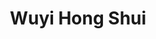 ---
title: Wuyi Hong Shui
color: orange

shop: Taiwan Tea Crafts
shop-url: https://www.taiwanteacrafts.com/product/wuyi-hong-shui-high-mountain-oolong-tea
order-id: 2022-ttc-1
order-date: Januar&nbsp;2022
price: 0,24&hairsp;$/g
key: 6

info: Ein stärker oxidierter und gerösteter Oolong, dessen Strauchsorte aus dem Wuyi-Gebirge in China stammt und auch stilistisch an die dortigen Felsentees erinnert.
summary: Die althergebrachte Strauchsorte aus dem Wuyi in China eignet sich hervorragend für diesen als Hong Shui ("Rotes Wasser") bezeichneten Oolong-Stil mit höherer Oxidation. Ein wärmend-nussiger Tee mit einer starken Röstnote, allerdings noch etwas heller als die meisten Felsentees aus China.

show-details: true
type: Oolong
country: Taiwan
location: Beishan
harvest: Juni 2021
harvest-style: maschinell
elevation: 1100m
cultivar: Wuyi
oxidation: medium
roasting: mittelstark

gongfu: true
gongfu-temperature: 100°C
gongfu-weight: 5-6&hairsp;g pro 100&hairsp;ml
gongfu-volume: der Gefäßboden bedeckt ist
gongfu-rinse: blitz
gongfu-first: 5 Sekunden
gongfu-second: 5 Sekunden
gongfu-third: 10 Sekunden
gongfu-further: +10 Sekunden pro Aufguss

show-notes: true
aroma-dry: holzig, nussig,<br> leicht blumiger Unterton
aroma-wet: Blumigkeit lebt auf,<br>erinnert an Moos
liquer-color: gelb-orange,<br>anfangs hell, später dunkler werdend
taste-early: leicht süß, cremig, nussig
taste-later: weiterhin cremig und nussig,<br> herber werdend,<br>erinnert an Kräuter
feeling: wärmend
spent-leaf: olivgrün, braun,<br>rote Ränder,<br>einzelne Blätter,<br>teilweise eingerissen,<br>keine Stängel
---